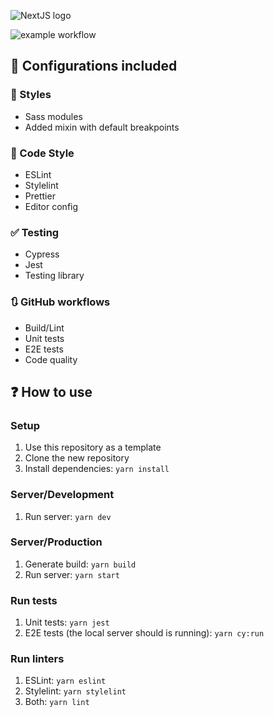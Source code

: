 ![NextJS logo](https://upload.wikimedia.org/wikipedia/commons/thumb/8/8e/Nextjs-logo.svg/440px-Nextjs-logo.svg.png)

![example workflow](https://github.com/susomejias/nextjs-skeleton/actions/workflows/ci.yml/badge.svg)

## 🔧 Configurations included

### 🎨 Styles

- Sass modules
- Added mixin with default breakpoints

### 💅 Code Style

- ESLint
- Stylelint
- Prettier
- Editor config

### ✅ Testing

- Cypress
- Jest
- Testing library

### 🔃 GitHub workflows

- Build/Lint
- Unit tests
- E2E tests
- Code quality

## ❓ How to use

### Setup

1. Use this repository as a template
2. Clone the new repository
3. Install dependencies: ``yarn install``

### Server/Development

1. Run server: ``yarn dev``

### Server/Production

1. Generate build: ``yarn build``
2. Run server: ``yarn start``

### Run tests

1. Unit tests: ``yarn jest``
2. E2E tests (the local server should is running): ``yarn cy:run``

### Run linters

1. ESLint: ``yarn eslint``
2. Stylelint: ``yarn stylelint``
3. Both: ``yarn lint``
